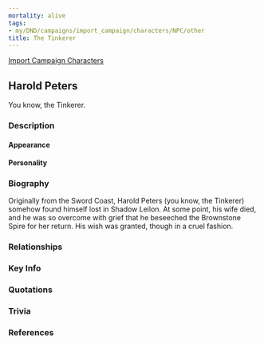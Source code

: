 ```yaml
---
mortality: alive
tags:
- my/DND/campaigns/import_campaign/characters/NPC/other
title: The Tinkerer
---
```


[Import Campaign Characters](/dnd/characters/)

## Harold Peters

You know, the Tinkerer.

### Description

#### Appearance

#### Personality

### Biography

Originally from the Sword Coast, Harold Peters (you know, the Tinkerer) somehow found himself lost in Shadow Leilon. At some point, his wife died, and he was so overcome with grief that he beseeched the Brownstone Spire for her return. His wish was granted, though in a cruel fashion.

### Relationships

### Key Info

### Quotations

### Trivia

### References

